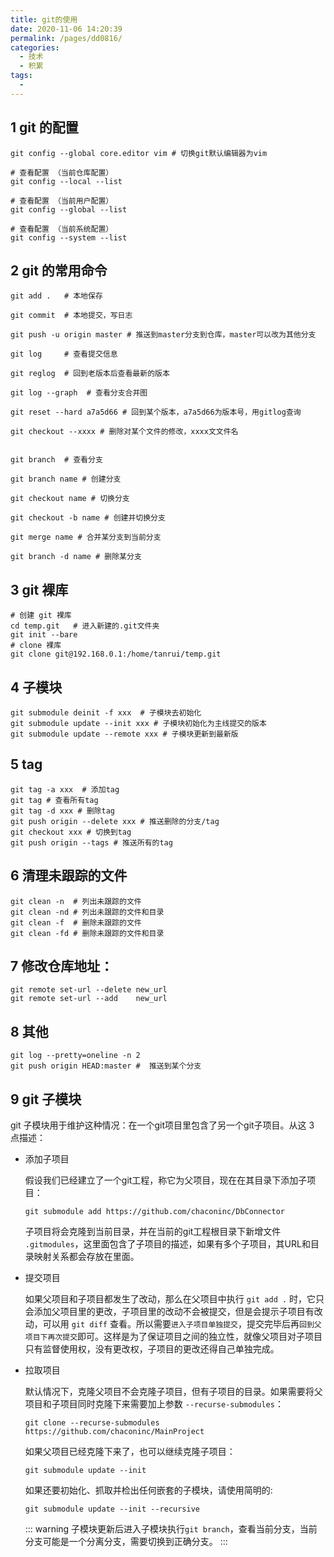 ```yaml
---
title: git的使用
date: 2020-11-06 14:20:39
permalink: /pages/dd0816/
categories: 
  - 技术
  - 积累
tags: 
  - 
---
```


## 1 git 的配置

```shell
git config --global core.editor vim # 切换git默认编辑器为vim

# 查看配置 （当前仓库配置）
git config --local --list

# 查看配置 （当前用户配置）
git config --global --list

# 查看配置 （当前系统配置）
git config --system --list
```

## 2 git 的常用命令

```shell
git add .   # 本地保存

git commit  # 本地提交，写日志

git push -u origin master # 推送到master分支到仓库，master可以改为其他分支

git log     # 查看提交信息

git reglog  # 回到老版本后查看最新的版本

git log --graph  # 查看分支合并图

git reset --hard a7a5d66 # 回到某个版本，a7a5d66为版本号，用gitlog查询

git checkout --xxxx # 删除对某个文件的修改，xxxx文文件名


git branch  # 查看分支

git branch name # 创建分支

git checkout name # 切换分支

git checkout -b name # 创建并切换分支

git merge name # 合并某分支到当前分支

git branch -d name # 删除某分支

```

## 3 git 裸库
```shell
# 创建 git 裸库
cd temp.git   # 进入新建的.git文件夹
git init --bare
# clone 裸库
git clone git@192.168.0.1:/home/tanrui/temp.git
```

## 4 子模块

```shell
git submodule deinit -f xxx  # 子模块去初始化
git submodule update --init xxx # 子模块初始化为主线提交的版本
git submodule update --remote xxx # 子模块更新到最新版
```

## 5 tag
```shell
git tag -a xxx  # 添加tag
git tag # 查看所有tag
git tag -d xxx # 删除tag
git push origin --delete xxx # 推送删除的分支/tag
git checkout xxx # 切换到tag
git push origin --tags # 推送所有的tag
```

## 6 清理未跟踪的文件
```shell
git clean -n  # 列出未跟踪的文件
git clean -nd # 列出未跟踪的文件和目录
git clean -f  # 删除未跟踪的文件
git clean -fd # 删除未跟踪的文件和目录
```

## 7 修改仓库地址：
```shell
git remote set-url --delete new_url
git remote set-url --add    new_url
```

## 8 其他
```shell
git log --pretty=oneline -n 2
git push origin HEAD:master #  推送到某个分支
```

## 9 git 子模块

git 子模块用于维护这种情况：在一个git项目里包含了另一个git子项目。从这 3 点描述：

- 添加子项目

  假设我们已经建立了一个git工程，称它为父项目，现在在其目录下添加子项目：
  ```shell
  git submodule add https://github.com/chaconinc/DbConnector
  ```
  子项目将会克隆到当前目录，并在当前的git工程根目录下新增文件 `.gitmodules`，这里面包含了子项目的描述，如果有多个子项目，其URL和目录映射关系都会存放在里面。

- 提交项目
  
  如果父项目和子项目都发生了改动，那么在父项目中执行 `git add .` 时，它只会添加父项目里的更改，子项目里的改动不会被提交，但是会提示子项目有改动，可以用 `git diff` 查看。所以需要`进入子项目单独提交`，提交完毕后再`回到父项目下再次提交`即可。这样是为了保证项目之间的独立性，就像父项目对子项目只有监督使用权，没有更改权，子项目的更改还得自己单独完成。

- 拉取项目
  
  默认情况下，克隆父项目不会克隆子项目，但有子项目的目录。如果需要将父项目和子项目同时克隆下来需要加上参数 `--recurse-submodules`：
  ```shell
  git clone --recurse-submodules https://github.com/chaconinc/MainProject
  ```
  如果父项目已经克隆下来了，也可以继续克隆子项目：
  ```shell
  git submodule update --init
  ```
  如果还要初始化、抓取并检出任何嵌套的子模块，请使用简明的:
  ```shell
  git submodule update --init --recursive
  ```
  ::: warning
  子模块更新后进入子模块执行`git branch`，查看当前分支，当前分支可能是一个分离分支，需要切换到正确分支。
  :::

